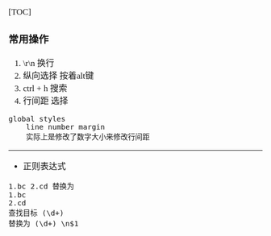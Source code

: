 <span  style="font-family: Simsun,serif; font-size: 17px; ">

[TOC]

### 常用操作

1. \r\n  换行
2. 纵向选择 按着alt键
3. ctrl + h 搜索
4. 行间距 选择
~~~
global styles 
    line number margin
    实际上是修改了数字大小来修改行间距
~~~


---

- 正则表达式
~~~
1.bc 2.cd 替换为   
1.bc   
2.cd   
查找目标 (\d+)   
替换为 (\d+) \n$1 
~~~

</span>